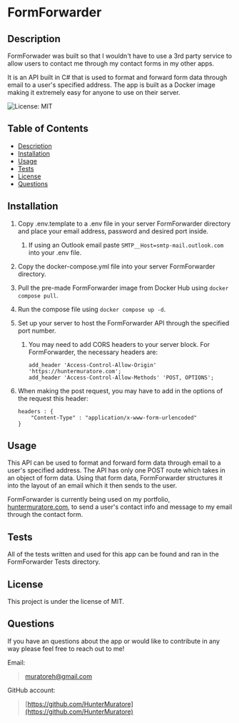 # FormForwarder

## Description

FormForwader was built so that I wouldn't have to use a 3rd party service to allow users to contact me through my contact forms in my other apps.

It is an API built in C# that is used to format and forward form data through email to a user's specified address.
The app is built as a Docker image making it extremely easy for anyone to use on their server.

![License: MIT](https://img.shields.io/badge/License-MIT-yellow.svg)

## Table of Contents

- [Description](#description)
- [Installation](#installation)
- [Usage](#usage)
- [Tests](#tests)
- [License](#license)
- [Questions](#questions)

## Installation

1. Copy .env.template to a .env file in your server FormForwarder directory and place your email address, password and desired port inside.
    1. If using an Outlook email paste `SMTP__Host=smtp-mail.outlook.com` into your .env file.

2. Copy the docker-compose.yml file into your server FormForwarder directory.
    
3. Pull the pre-made FormForwarder image from Docker Hub using `docker compose pull`.

4. Run the compose file using `docker compose up -d`.

5. Set up your server to host the FormForwarder API through the specified port number.
    1. You may need to add CORS headers to your server block. For FormForwarder, the necessary headers are:
        ```
        add_header 'Access-Control-Allow-Origin' 'https://huntermuratore.com';
        add_header 'Access-Control-Allow-Methods' 'POST, OPTIONS';   
        ```

6. When making the post request, you may have to add in the options of the request this header:
   ```
   headers : {
       "Content-Type" : "application/x-www-form-urlencoded"
   }
   ```

## Usage

This API can be used to format and forward form data through email to a user's specified address. The API has only one POST route which takes in an object of form data.
Using that form data, FormForwarder structures it into the layout of an email which it then sends to the user. 

FormForwarder is currently being used on my portfolio, [huntermuratore.com](https://huntermuratore.com/), to send a user's contact info and message to my email through the contact form.

## Tests

All of the tests written and used for this app can be found and ran in the FormForwarder Tests directory.

## License

This project is under the license of MIT.

## Questions

If you have an questions about the app or would like to contribute in any way please feel free to reach out to me!

Email:
>[muratoreh@gmail.com](mailto:muratoreh@gmail.com?subject=[GitHub]%20Form%20Forwarder)

GitHub account:
>[https://github.com/HunterMuratore](https://github.com/HunterMuratore)
